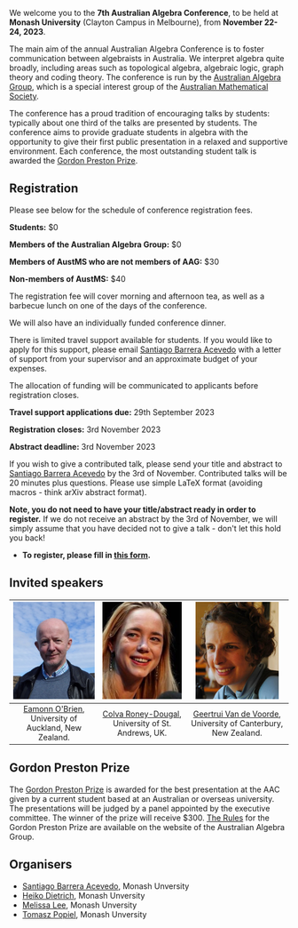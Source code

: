 We welcome you to the **7th Australian Algebra Conference**, to be held at **Monash University** (Clayton Campus in Melbourne), from **November 22-24, 2023**.

The main aim of the annual Australian Algebra Conference is to foster communication between algebraists in Australia. We interpret algebra quite broadly, including areas such as topological algebra, algebraic logic, graph theory and coding theory. The conference is run by the [Australian Algebra Group](https://sites.google.com/a/ltumathstats.com/austalg/about-us), which is a special interest group of the [Australian Mathematical Society](https://austms.org.au/).

The conference has a proud tradition of encouraging talks by students: typically about one third of the talks are presented by students. The conference aims to provide graduate students in algebra with the opportunity to give their first public presentation in a relaxed and supportive environment. Each conference, the most outstanding student talk is awarded the [Gordon Preston Prize](https://sites.google.com/a/ltumathstats.com/austalg/gordon-preston-prize).



## Registration
Please see below for the schedule of conference registration fees.

**Students:** $0

**Members of the Australian Algebra Group:** $0

**Members of AustMS who are not members of AAG:** $30

**Non-members of AustMS:** $40

The registration fee will cover morning and afternoon tea, as well as a barbecue lunch on one of the days of the conference.

We will also have an individually funded conference dinner.

There is limited travel support available for students. If you would like to apply for this support, please email [Santiago Barrera Acevedo](mailto:santiago.barrera.acevedo@monash.edu?subject=Student%20funding%20application%20for%20AAC) with a letter of support from your supervisor and an approximate budget of your expenses.

The allocation of funding will be communicated to applicants before registration closes.

**Travel support applications due:** 29th September 2023

**Registration closes:** 3rd November 2023

**Abstract deadline:** 3rd November 2023

If you wish to give a contributed talk, please send your title and abstract to [Santiago Barrera Acevedo](mailto:santiago.barrera.acevedo@monash.edu?subject=Student%20funding%20application%20for%20AAC) by the 3rd of November. Contributed talks will be 20 minutes plus questions. Please use simple LaTeX format (avoiding macros - think arXiv abstract format).

**Note, you do not need to have your title/abstract ready in order to register.** If we do not receive an abstract by the 3rd of November, we will simply assume that you have decided not to give a talk - don't let this hold you back!

- **To register, please fill in [this form](https://forms.gle/HifdrEdRzJRnovBd6).**

## Invited speakers

| <img src="eamonn.jpg" style="object-fit:cover;width:150px;height:175px;"> | <img src="colva2.jpg" style="object-fit:cover;width:150px;height:175px;"> | <img src="geertrui.jpg" style="object-fit:cover;width:150px;height:175px;"> |
|:--:|:--:|:--:|
[Eamonn O'Brien](https://www.math.auckland.ac.nz/~obrien/), University of Auckland, New Zealand. | [Colva Roney-Dougal](https://www.st-andrews.ac.uk/mathematics-statistics/people/cmr1/), University of St. Andrews, UK. |[Geertrui Van de Voorde]((https://www.canterbury.ac.nz/engineering/contact-us/people/geertrui-van-de-voorde.html)), University of Canterbury, New Zealand. |

## Gordon Preston Prize

The [Gordon Preston Prize](https://sites.google.com/a/ltumathstats.com/austalg/gordon-preston-prize) is awarded for the best presentation at the AAC given by a current student based at an Australian or overseas university. The presentations will be judged by a panel appointed by the executive committee. The winner of the prize will receive $300. [The Rules](https://sites.google.com/a/ltumathstats.com/austalg/rules-for-the-gordon-preston-prize) for the Gordon Preston Prize are available on the website of the Australian Algebra Group. 


## Organisers
- [Santiago Barrera Acevedo](https://users.monash.edu/~sacevedo/), Monash Unversity
- [Heiko Dietrich](https://users.monash.edu/~heikod/), Monash Unversity
- [Melissa Lee](https://melissamaths.wordpress.com/), Monash Unversity
- [Tomasz Popiel](https://tomasz-popiel.github.io/index.html), Monash Unversity

